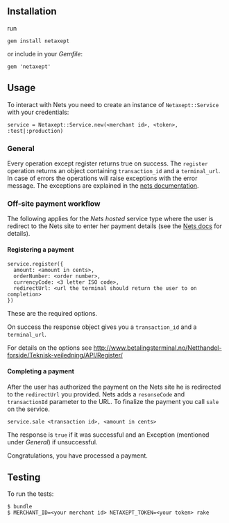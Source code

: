 Installation
-----------
run

    gem install netaxept

or include in your _Gemfile_:

    gem 'netaxept'

Usage
-----

To interact with Nets you need to create an instance of `Netaxept::Service` with your credentials:

    service = Netaxept::Service.new(<merchant id>, <token>, :test|:production)

### General

Every operation except register returns true on success.
The `register` operation returns an object containing `transaction_id` and a `terminal_url`.
In case of errors the operations will raise exceptions with the error message.
The exceptions are explained in the [nets documentation](http://www.betalingsterminal.no/Netthandel-forside/Teknisk-veiledning/API/Exceptions/).

### Off-site payment workflow

The following applies for the _Nets hosted_ service type where the user is redirect to the
Nets site to enter her payment details (see the
[Nets docs](http://www.betalingsterminal.no/Netthandel-forside/Teknisk-veiledning/Overview/)
for details).

#### Registering a payment

    service.register({
      amount: <amount in cents>,
      orderNumber: <order number>,
      currencyCode: <3 letter ISO code>,
      redirectUrl: <url the terminal should return the user to on completion>
    })

These are the required options.

On success the response object gives you a `transaction_id` and a `terminal_url`.

For details on the options see http://www.betalingsterminal.no/Netthandel-forside/Teknisk-veiledning/API/Register/

#### Completing a payment

After the user has authorized the payment on the Nets site he is redirected to the `redirectUrl` you provided. Nets adds a `resonseCode` and `transactionId` parameter to the URL. To finalize the payment you call `sale` on the service.

    service.sale <transaction id>, <amount in cents>

The response is `true` if it was successful and an Exception (mentioned under _General_) if unsuccessful.

Congratulations, you have processed a payment.

Testing
-------

To run the tests:

    $ bundle
    $ MERCHANT_ID=<your merchant id> NETAXEPT_TOKEN=<your token> rake

